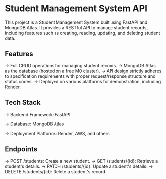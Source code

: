 # Student Management System API
This project is a Student Management System built using FastAPI and MongoDB Atlas. It provides a RESTful API to manage student records, including features such as creating, reading, updating, and deleting student data.

## Features
-> Full CRUD operations for managing student records.
-> MongoDB Atlas as the database (hosted on a free M0 cluster).
-> API design strictly adheres to specification requirements with proper request/response structure and status codes.
-> Deployed on various platforms for demonstration, including Render.

## Tech Stack
-> Backend Framework: FastAPI

-> Database: MongoDB Atlas

-> Deployment Platforms: Render, AWS, and others

## Endpoints
-> POST /students: Create a new student.
-> GET /students/{id}: Retrieve a student's details.
-> PATCH /students/{id}: Update a student's details.
-> DELETE /students/{id}: Delete a student's record.
